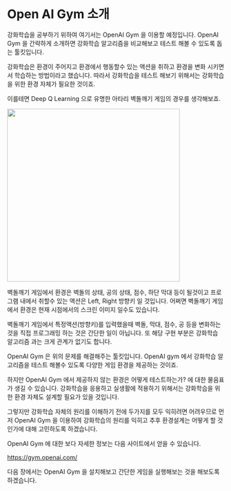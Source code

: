 # Open AI Gym 소개

강화학습을 공부하기 위하여 여기서는 OpenAI Gym 을 이용할 예정입니다. OpenAI Gym 을 간략하게 소개하면 강화학습 알고리즘을 비교해보고 테스트 해볼 수 있도록 돕는 툴킷입니다.

강화학습은 환경이 주어지고 환경에서 행동할수 있는 액션을 취하고 환경을 변화 시키면서 학습하는 방법이라고 했습니다. 따라서 강화학습을 테스트 해보기 위해서는 강화학습을 위한 환경 자체가 필요한 것이죠.

이를테면 Deep Q Learning 으로 유명한 아타리 벽돌깨기 게임의 경우를 생각해보죠. 

<img src="http://postfiles11.naver.net/MjAxNzAyMjRfMjcg/MDAxNDg3OTE5MDY3NjE4.RaRFx4VLC2bF7ko_Lrd4Vr-0LHWwm_MwaSmmISGWdYgg.Arog54mYYWmFmwP_RztdRD53bCXXHzd4GycAT6GzxuUg.GIF.akj61300/atari.gif?type=w2" width="400px" />

벽돌깨기 게임에서 환경은 벽돌의 상태, 공의 상태, 점수, 하단 막대 등이 될것이고 프로그램 내에서 취할수 있는 액션은 Left, Right 방향키 일 것입니다. 어쩌면 벽돌깨기 게임에서 환경은 현재 시점에서의 스크린 이미지 일수도 있습니다.

벽돌깨기 게임에서 특정액션(방향키)를 입력했을때 벽돌, 막대, 점수, 공 등을 변화하는 것을 직접 프로그래밍 하는 것은 간단한 일이 아닙니다. 또 해당 구현 부분은 강화학습 알고리즘 과는 크게 관계가 없기도 합니다.

OpenAI Gym 은 위의 문제를 해결해주는 툴킷입니다. OpenAI gym 에서 강화학습 알고리즘을 테스트 해볼수 있도록 다양한 게임 환경을 제공하는 것이죠. 

하지만 OpenAI Gym 에서 제공하지 않는 환경은 어떻게 테스트하는가? 에 대한 물음표가 생길 수 있습니다. 강화학습을 응용하고 실생활에 적용하기 위해서는 강화학습을 위한 환경 자체도 설계할 필요가 있을 것입니다. 

그렇지만 강화학습 자체의 원리를 이해하기 전에 두가지를 모두 익히려면 어려우므로 먼저 OpenAI Gym 을 이용하여 강화학습의 원리를 익히고 추후 환경설계는 어떻게 할 것인가에 대해 고민하도록 하겠습니다.

OpenAI Gym 에 대한 보다 자세한 정보는 다음 사이트에서 얻을 수 있습니다.

https://gym.openai.com/

다음 장에서는 OpenAI Gym 을 설치해보고 간단한 게임을 실행해보는 것을 해보도록 하겠습니다.
